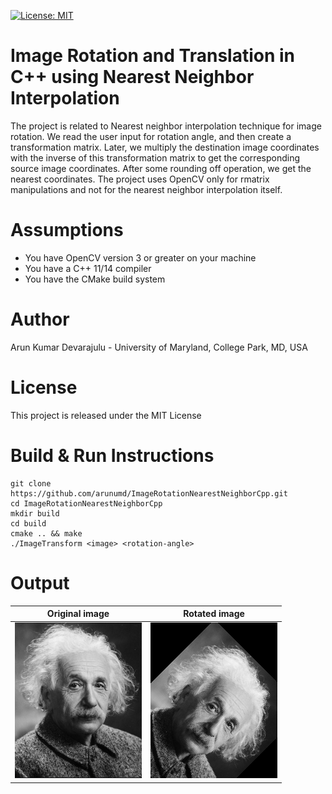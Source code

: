 [![License: MIT](https://img.shields.io/badge/License-MIT-yellow.svg)](https://opensource.org/licenses/MIT)

# Image Rotation and Translation in C++ using Nearest Neighbor Interpolation
The project is related to Nearest neighbor interpolation technique for image rotation. We read the user input for rotation angle, and then create a transformation matrix. Later, we multiply the destination image coordinates with the inverse of this transformation matrix to get the corresponding source image coordinates. After some rounding off operation, we get the nearest coordinates. The project uses OpenCV only for rmatrix manipulations and not for the nearest neighbor interpolation itself.

# Assumptions
 - You have OpenCV version 3 or greater on your machine
 - You have a C++ 11/14 compiler
 - You have the CMake build system

# Author
Arun Kumar Devarajulu - University of Maryland, College Park, MD, USA

# License
This project is released under the MIT License

# Build & Run Instructions
```
git clone https://github.com/arunumd/ImageRotationNearestNeighborCpp.git
cd ImageRotationNearestNeighborCpp
mkdir build
cd build
cmake .. && make
./ImageTransform <image> <rotation-angle>
```

# Output

| Original image | Rotated image |
| --- | --- |
| ![alt text](https://raw.githubusercontent.com/arunumd/ImageRotationNearestNeighborCpp/master/output/original.png) | ![alt text](https://raw.githubusercontent.com/arunumd/ImageRotationNearestNeighborCpp/master/output/rotated.png) |

